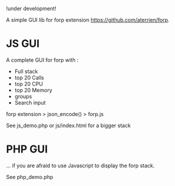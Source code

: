 !under development!


A simple GUI lib for forp extension https://github.com/aterrien/forp.

# JS GUI #

A complete GUI for forp with :
- Full stack
- top 20 Calls
- top 20 CPU
- top 20 Memory
- groups
- Search input

forp extension > json_encode() > forp.js

See js_demo.php
or js/index.html for a bigger stack


# PHP GUI #

... if you are afraid to use Javascript to display the forp stack.

See php_demo.php